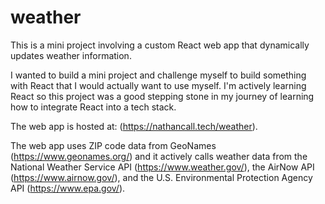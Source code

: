 # weather

This is a mini project involving a custom React web app that dynamically updates weather information.

I wanted to build a mini project and challenge myself to build something with React that I would actually want to use myself. I'm actively learning React so this project was a good stepping stone in my journey of learning how to integrate React into a tech stack.

The web app is hosted at: (https://nathancall.tech/weather).

The web app uses ZIP code data from GeoNames (https://www.geonames.org/) and it actively calls weather data from the National Weather Service API (https://www.weather.gov/), the AirNow API (https://www.airnow.gov/), and the U.S. Environmental Protection Agency API (https://www.epa.gov/).
